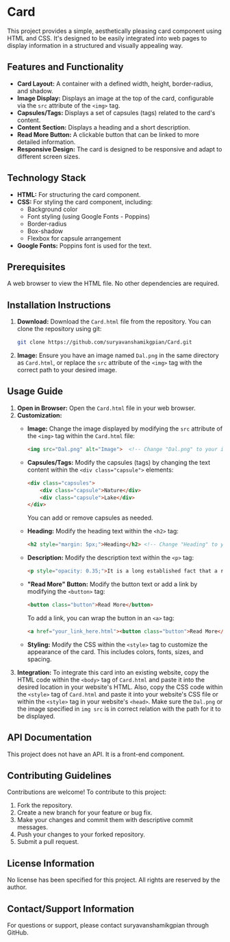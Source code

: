 # Card

This project provides a simple, aesthetically pleasing card component using HTML and CSS. It's designed to be easily integrated into web pages to display information in a structured and visually appealing way.

## Features and Functionality

*   **Card Layout:** A container with a defined width, height, border-radius, and shadow.
*   **Image Display:** Displays an image at the top of the card, configurable via the `src` attribute of the `<img>` tag.
*   **Capsules/Tags:** Displays a set of capsules (tags) related to the card's content.
*   **Content Section:** Displays a heading and a short description.
*   **Read More Button:** A clickable button that can be linked to more detailed information.
*   **Responsive Design:** The card is designed to be responsive and adapt to different screen sizes.

## Technology Stack

*   **HTML:** For structuring the card component.
*   **CSS:** For styling the card component, including:
    *   Background color
    *   Font styling (using Google Fonts - Poppins)
    *   Border-radius
    *   Box-shadow
    *   Flexbox for capsule arrangement
*   **Google Fonts:**  Poppins font is used for the text.

## Prerequisites

A web browser to view the HTML file. No other dependencies are required.

## Installation Instructions

1.  **Download:** Download the `Card.html` file from the repository.  You can clone the repository using git:
    ```bash
    git clone https://github.com/suryavanshamikgpian/Card.git
    ```
2.  **Image:**  Ensure you have an image named `Dal.png` in the same directory as `Card.html`, or replace the `src` attribute of the `<img>` tag with the correct path to your desired image.

## Usage Guide

1.  **Open in Browser:** Open the `Card.html` file in your web browser.
2.  **Customization:**
    *   **Image:**  Change the image displayed by modifying the `src` attribute of the `<img>` tag within the `Card.html` file:

        ```html
        <img src="Dal.png" alt="Image">  <!-- Change "Dal.png" to your image file -->
        ```

    *   **Capsules/Tags:**  Modify the capsules (tags) by changing the text content within the `<div class="capsule">` elements:

        ```html
        <div class="capsules">
            <div class="capsule">Nature</div>
            <div class="capsule">Lake</div>
        </div>
        ```

        You can add or remove capsules as needed.
    *   **Heading:**  Modify the heading text within the `<h2>` tag:

        ```html
        <h2 style="margin: 5px;">Heading</h2> <!-- Change "Heading" to your desired heading -->
        ```

    *   **Description:** Modify the description text within the `<p>` tag:

        ```html
        <p style="opacity: 0.35;">It is a long established fact that a reader will be distracted by the readable content of a page when looking at its layout.</p> <!-- Change the text here -->
        ```

    *   **"Read More" Button:**  Modify the button text or add a link by modifying the `<button>` tag:

        ```html
        <button class="button">Read More</button>
        ```

        To add a link, you can wrap the button in an `<a>` tag:

        ```html
        <a href="your_link_here.html"><button class="button">Read More</button></a>
        ```

    *   **Styling:** Modify the CSS within the `<style>` tag to customize the appearance of the card. This includes colors, fonts, sizes, and spacing.
3. **Integration:** To integrate this card into an existing website, copy the HTML code within the `<body>` tag of `Card.html` and paste it into the desired location in your website's HTML.  Also, copy the CSS code within the `<style>` tag of `Card.html` and paste it into your website's CSS file or within the `<style>` tag in your website's `<head>`. Make sure the `Dal.png` or the image specified in `img src` is in correct relation with the path for it to be displayed.

## API Documentation

This project does not have an API. It is a front-end component.

## Contributing Guidelines

Contributions are welcome! To contribute to this project:

1.  Fork the repository.
2.  Create a new branch for your feature or bug fix.
3.  Make your changes and commit them with descriptive commit messages.
4.  Push your changes to your forked repository.
5.  Submit a pull request.

## License Information

No license has been specified for this project. All rights are reserved by the author.

## Contact/Support Information

For questions or support, please contact suryavanshamikgpian through GitHub.